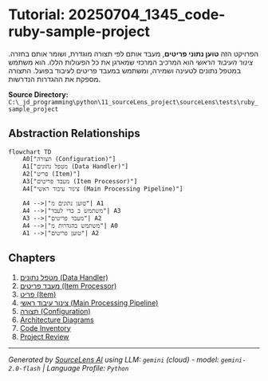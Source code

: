 # Tutorial: 20250704_1345_code-ruby-sample-project

הפרויקט הזה **טוען נתוני פריטים**, מעבד אותם לפי תצורה מוגדרת, ושומר אותם בחזרה.
*צינור העיבוד הראשי* הוא המרכיב המרכזי שמארגן את כל הפעולות הללו. הוא משתמש במטפל נתונים לטעינה ושמירה, ומשתמש במעבד פריטים לעיבוד בפועל. התצורה מספקת את ההגדרות הנדרשות.


**Source Directory:** `C:\_jd_programming\python\11_sourceLens_project\sourceLens\tests\ruby_sample_project`

## Abstraction Relationships

```mermaid
flowchart TD
    A0["תצורה (Configuration)"]
    A1["מטפל נתונים (Data Handler)"]
    A2["פריט (Item)"]
    A3["מעבד פריטים (Item Processor)"]
    A4["צינור עיבוד ראשי (Main Processing Pipeline)"]

    A4 -->|"טוען נתונים מ"| A1
    A4 -->|"משתמש ב כדי לעבד"| A3
    A3 -->|"מעבד פריטים"| A2
    A4 -->|"משתמש בהגדרות מ"| A0
    A1 -->|"טוען פריטים"| A2
```

## Chapters

1. [מטפל נתונים (Data Handler)](01_מטפל-נתונים-data-handler.md)
2. [מעבד פריטים (Item Processor)](02_מעבד-פריטים-item-processor.md)
3. [פריט (Item)](03_פריט-item.md)
4. [צינור עיבוד ראשי (Main Processing Pipeline)](04_צינור-עיבוד-ראשי-main-processing-pipeline.md)
5. [תצורה (Configuration)](05_תצורה-configuration.md)
6. [Architecture Diagrams](06_diagrams.md)
7. [Code Inventory](07_code_inventory.md)
8. [Project Review](08_project_review.md)


---

*Generated by [SourceLens AI](https://github.com/openXFlow/sourceLensAI) using LLM: `gemini` (cloud) - model: `gemini-2.0-flash` | Language Profile: `Python`*